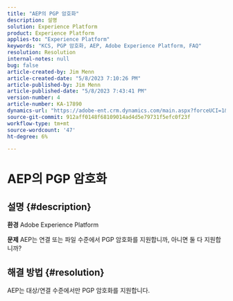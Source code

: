 ```yaml
---
title: "AEP의 PGP 암호화"
description: 설명
solution: Experience Platform
product: Experience Platform
applies-to: "Experience Platform"
keywords: "KCS, PGP 암호화, AEP, Adobe Experience Platform, FAQ"
resolution: Resolution
internal-notes: null
bug: false
article-created-by: Jim Menn
article-created-date: "5/8/2023 7:10:26 PM"
article-published-by: Jim Menn
article-published-date: "5/8/2023 7:43:41 PM"
version-number: 4
article-number: KA-17890
dynamics-url: "https://adobe-ent.crm.dynamics.com/main.aspx?forceUCI=1&pagetype=entityrecord&etn=knowledgearticle&id=7e8391f8-d3ed-ed11-8849-6045bd006c82"
source-git-commit: 912aff0148f68109014ad4d5e79731f5efc0f23f
workflow-type: tm+mt
source-wordcount: '47'
ht-degree: 6%

---
```


# AEP의 PGP 암호화

## 설명 {#description}


<b>환경</b>
Adobe Experience Platform

<b>문제</b>
AEP는 연결 또는 파일 수준에서 PGP 암호화를 지원합니까, 아니면 둘 다 지원합니까?


## 해결 방법 {#resolution}


AEP는 대상/연결 수준에서만 PGP 암호화를 지원합니다.
